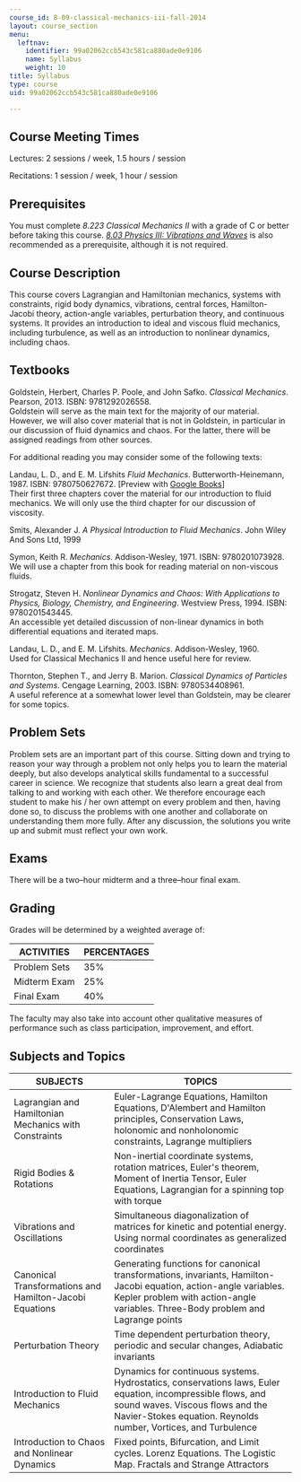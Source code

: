 ```yaml
---
course_id: 8-09-classical-mechanics-iii-fall-2014
layout: course_section
menu:
  leftnav:
    identifier: 99a02062ccb543c581ca880ade0e9106
    name: Syllabus
    weight: 10
title: Syllabus
type: course
uid: 99a02062ccb543c581ca880ade0e9106

---
```


Course Meeting Times
--------------------

Lectures: 2 sessions / week, 1.5 hours / session

Recitations: 1 session / week, 1 hour / session

Prerequisites
-------------

You must complete _8.223 Classical Mechanics II_ with a grade of C or better before taking this course. [_8.03 Physics III: Vibrations and Waves_](/courses/8-03-physics-iii-spring-2003) is also recommended as a prerequisite, although it is not required.

Course Description
------------------

This course covers Lagrangian and Hamiltonian mechanics, systems with constraints, rigid body dynamics, vibrations, central forces, Hamilton-Jacobi theory, action-angle variables, perturbation theory, and continuous systems. It provides an introduction to ideal and viscous fluid mechanics, including turbulence, as well as an introduction to nonlinear dynamics, including chaos.

Textbooks
---------

Goldstein, Herbert, Charles P. Poole, and John Safko. _Classical Mechanics_. Pearson, 2013. ISBN: 9781292026558.  
Goldstein will serve as the main text for the majority of our material. However, we will also cover material that is not in Goldstein, in particular in our discussion of fluid dynamics and chaos. For the latter, there will be assigned readings from other sources.

For additional reading you may consider some of the following texts:

Landau, L. D., and E. M. Lifshits _Fluid Mechanics_. Butterworth-Heinemann, 1987. ISBN: 9780750627672. \[Preview with [Google Books](http://books.google.com/books?id=SvdoN3k8EysC&pg=PAfrontcover)\]  
Their first three chapters cover the material for our introduction to fluid mechanics. We will only use the third chapter for our discussion of viscosity.

Smits, Alexander J. _A Physical Introduction to Fluid Mechanics_. John Wiley And Sons Ltd, 1999

Symon, Keith R. _Mechanics_. Addison-Wesley, 1971. ISBN: 9780201073928.  
We will use a chapter from this book for reading material on non-viscous fluids.

Strogatz, Steven H. _Nonlinear Dynamics and Chaos: With Applications to Physics, Biology, Chemistry, and Engineering_. Westview Press, 1994. ISBN: 9780201543445.  
An accessible yet detailed discussion of non-linear dynamics in both differential equations and iterated maps.

Landau, L. D., and E. M. Lifshits. _Mechanics_. Addison-Wesley, 1960.  
Used for Classical Mechanics II and hence useful here for review.

Thornton, Stephen T., and Jerry B. Marion. _Classical Dynamics of Particles and Systems_. Cengage Learning, 2003. ISBN: 9780534408961.  
A useful reference at a somewhat lower level than Goldstein, may be clearer for some topics.

Problem Sets
------------

Problem sets are an important part of this course. Sitting down and trying to reason your way through a problem not only helps you to learn the material deeply, but also develops analytical skills fundamental to a successful career in science. We recognize that students also learn a great deal from talking to and working with each other. We therefore encourage each student to make his / her own attempt on every problem and then, having done so, to discuss the problems with one another and collaborate on understanding them more fully. After any discussion, the solutions you write up and submit must reflect your own work.

Exams
-----

There will be a two–hour midterm and a three–hour final exam.

Grading
-------

Grades will be determined by a weighted average of:

| ACTIVITIES | PERCENTAGES |
| --- | --- |
| Problem Sets | 35% |
| Midterm Exam | 25% |
| Final Exam | 40% 

The faculty may also take into account other qualitative measures of performance such as class participation, improvement, and effort.

Subjects and Topics
-------------------

| SUBJECTS | TOPICS |
| --- | --- |
| Lagrangian and Hamiltonian Mechanics with Constraints | Euler-Lagrange Equations, Hamilton Equations, D'Alembert and Hamilton principles, Conservation Laws, holonomic and nonholonomic constraints, Lagrange multipliers |
| Rigid Bodies & Rotations | Non-inertial coordinate systems, rotation matrices, Euler's theorem, Moment of Inertia Tensor, Euler Equations, Lagrangian for a spinning top with torque |
| Vibrations and Oscillations | Simultaneous diagonalization of matrices for kinetic and potential energy. Using normal coordinates as generalized coordinates |
| Canonical Transformations and Hamilton-Jacobi Equations | Generating functions for canonical transformations, invariants, Hamilton-Jacobi equation, action-angle variables. Kepler problem with action-angle variables. Three-Body problem and Lagrange points |
| Perturbation Theory | Time dependent perturbation theory, periodic and secular changes, Adiabatic invariants |
| Introduction to Fluid Mechanics | Dynamics for continuous systems. Hydrostatics, conservations laws, Euler equation, incompressible flows, and sound waves. Viscous flows and the Navier-Stokes equation. Reynolds number, Vortices, and Turbulence |
| Introduction to Chaos and Nonlinear Dynamics | Fixed points, Bifurcation, and Limit cycles. Lorenz Equations. The Logistic Map. Fractals and Strange Attractors